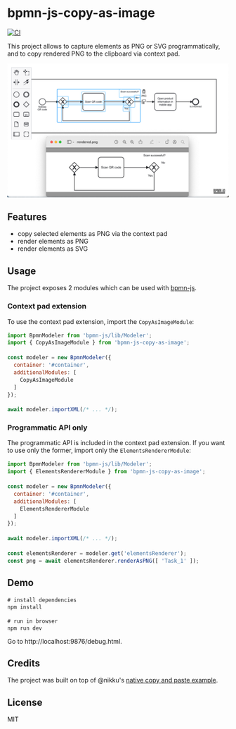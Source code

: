 # bpmn-js-copy-as-image

[![CI](https://github.com/barmac/bpmn-js-copy-as-image/actions/workflows/CI.yml/badge.svg)](https://github.com/barmac/bpmn-js-copy-as-image/actions/workflows/CI.yml)

This project allows to capture elements as PNG or SVG programmatically, and to copy rendered PNG to the clipboard via context pad.

![pasted screenshot](./resources/screenshot.png)

## Features

* copy selected elements as PNG via the context pad
* render elements as PNG
* render elements as SVG

## Usage

The project exposes 2 modules which can be used with [bpmn-js](https://github.com/bpmn-io/bpmn-js).

### Context pad extension

To use the context pad extension, import the `CopyAsImageModule`:

```javascript
import BpmnModeler from 'bpmn-js/lib/Modeler';
import { CopyAsImageModule } from 'bpmn-js-copy-as-image';

const modeler = new BpmnModeler({
  container: '#container',
  additionalModules: [
    CopyAsImageModule
  ]
});

await modeler.importXML(/* ... */);
```

### Programmatic API only

The programmatic API is included in the context pad extension. If you want to use only the former,
import only the `ElementsRendererModule`:


```javascript
import BpmnModeler from 'bpmn-js/lib/Modeler';
import { ElementsRendererModule } from 'bpmn-js-copy-as-image';

const modeler = new BpmnModeler({
  container: '#container',
  additionalModules: [
    ElementsRendererModule
  ]
});

await modeler.importXML(/* ... */);

const elementsRenderer = modeler.get('elementsRenderer');
const png = await elementsRenderer.renderAsPNG([ 'Task_1' ]);
```

## Demo

```
# install dependencies
npm install

# run in browser
npm run dev
```

Go to http://localhost:9876/debug.html.

## Credits

The project was built on top of @nikku's [native copy and paste example](https://github.com/nikku/bpmn-js-native-copy-paste).

## License

MIT
